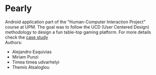 # Pearly

Android application part of the "Human-Computer Interaction Project" course at UPM. The goal was to follow the UCD (User Centered Design) methodology to design a fun table-top gaming platform. For more details check the [case study](https://esq0001.github.io/)  
Authors:  
- Alejandro Esquivias
- Miriam Punzi
- Timea timea udvarhelyi
- Themis Atsaloglou
